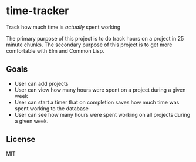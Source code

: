 # time-tracker

Track how much time is *actually* spent working

The primary purpose of this project is to do track hours on a project in 25 minute
chunks. The secondary purpose of this project is to get more comfortable
with Elm and Common Lisp. 

## Goals

* User can add projects
* User can view how many hours were spent on a project during a given week
* User can start a timer that on completion saves how much time was spent working 
  to the database
* User can see how many hours were spent working on all projects during a given 
  week. 

## License

MIT


